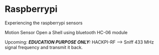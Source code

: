 # Raspberrypi
Experiencing the raspberrypi sensors

Motion Sensor
Open a Shell using bluetooth HC-06 module


Upcoming:
***EDUCATION PURPOSE ONLY:***
HACKPI-RF --> Sniff 433 MHz signal frequency and transmit it back.
